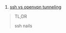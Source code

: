  1. [ssh vs openvpn tunneling](https://blog.backslasher.net/ssh-openvpn-tunneling.html)
 
 > TL;DR
 > 
 > ssh nails
